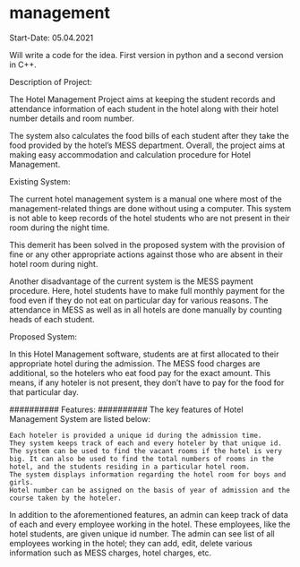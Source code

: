 # management

Start-Date: 05.04.2021

Will write a code for the idea.
First version in python and a second version in C++.


Description of Project:

The Hotel Management Project aims at keeping the student records and attendance information of each student in the hotel along with their hotel number details and room number.

The system also calculates the food bills of each student after they take the food provided by the hotel’s MESS department. Overall, the project aims at making easy accommodation and calculation procedure for Hotel Management.


Existing System:

The current hotel management system is a manual one where most of the management-related things are done without using a computer. This system is not able to keep records of the hotel students who are not present in their room during the night time.

This demerit has been solved in the proposed system with the provision of fine or any other appropriate actions against those who are absent in their hotel room during night.

Another disadvantage of the current system is the MESS payment procedure. Here, hotel students have to make full monthly payment for the food even if they do not eat on particular day for various reasons. The attendance in MESS as well as in all hotels are done manually by counting heads of each student.


Proposed System:

In this Hotel Management software, students are at first allocated to their appropriate hotel during the admission. The MESS food charges are additional, so the hotelers who eat food pay for the exact amount. This means, if any hoteler is not present, they don’t have to pay for the food for that particular day.


##########
Features:
##########
The key features of Hotel Management System are listed below:

    Each hoteler is provided a unique id during the admission time.
    They system keeps track of each and every hoteler by that unique id.
    The system can be used to find the vacant rooms if the hotel is very big. It can also be used to find the total numbers of rooms in the hotel, and the students residing in a particular hotel room.
    The system displays information regarding the hotel room for boys and girls.
    Hotel number can be assigned on the basis of year of admission and the course taken by the hoteler.

In addition to the aforementioned features, an admin can keep track of data of each and every employee working in the hotel. These employees, like the hotel students, are given unique id number. The admin can see list of all employees working in the hotel; they can add, edit, delete various information such as MESS charges, hotel charges, etc.
